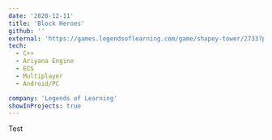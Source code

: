 ```yaml
---
date: '2020-12-11'
title: 'Block Heroes'
github: ''
external: 'https://games.legendsoflearning.com/game/shapey-tower/2733?partner=legends-public&media=game'
tech:
  - C++
  - Ariyana Engine
  - ECS
  - Multiplayer
  - Android/PC

company: 'Legends of Learning'
showInProjects: true
---
```


Test
